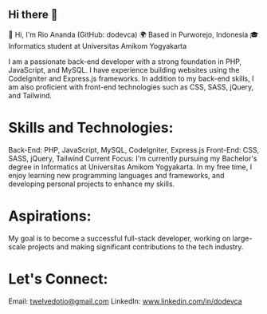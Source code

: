 ## Hi there 👋

👋 Hi, I'm Rio Ananda (GitHub: dodevca)
🌍 Based in Purworejo, Indonesia
🎓 Informatics student at Universitas Amikom Yogyakarta

I am a passionate back-end developer with a strong foundation in PHP, JavaScript, and MySQL. I have experience building websites using the CodeIgniter and Express.js frameworks. In addition to my back-end skills, I am also proficient with front-end technologies such as CSS, SASS, jQuery, and Tailwind.

# Skills and Technologies:
Back-End: PHP, JavaScript, MySQL, CodeIgniter, Express.js
Front-End: CSS, SASS, jQuery, Tailwind
Current Focus:
I'm currently pursuing my Bachelor's degree in Informatics at Universitas Amikom Yogyakarta. In my free time, I enjoy learning new programming languages and frameworks, and developing personal projects to enhance my skills.

# Aspirations:
My goal is to become a successful full-stack developer, working on large-scale projects and making significant contributions to the tech industry.

# Let's Connect:
Email: twelvedotio@gmail.com
LinkedIn: www.linkedin.com/in/dodevca
